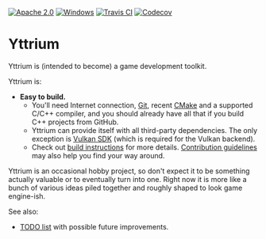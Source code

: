 [![Apache 2.0](https://img.shields.io/badge/License-Apache%202.0-blue.svg)](LICENSE)
[![Windows](https://github.com/blagodarin/yttrium/actions/workflows/windows.yml/badge.svg)](https://github.com/blagodarin/yttrium/actions/workflows/windows.yml)
[![Travis CI](https://travis-ci.com/blagodarin/yttrium.svg?branch=master)](https://travis-ci.com/github/blagodarin/yttrium)
[![Codecov](https://codecov.io/gh/blagodarin/yttrium/branch/master/graph/badge.svg)](https://codecov.io/gh/blagodarin/yttrium)

# Yttrium

Yttrium is (intended to become) a game development toolkit.

Yttrium is:
* **Easy to build.**
  - You'll need Internet connection, [Git](https://git-scm.com/downloads/),
    recent [CMake](https://cmake.org/download/) and a supported C/C++ compiler,
    and you should already have all that if you build C++ projects from GitHub.
  - Yttrium can provide itself with all third-party dependencies.
    The only exception is [Vulkan SDK](https://www.lunarg.com/vulkan-sdk/)
    (which is required for the Vulkan backend).
  - Check out [build instructions](docs/building.md) for more details.
    [Contribution guidelines](docs/contributing.md) may also help you find your
    way around.

Yttrium is an occasional hobby project, so don't expect it to be something
actually valuable or to eventually turn into one. Right now it is more like a
bunch of various ideas piled together and roughly shaped to look game
engine-ish.

See also:
* [TODO list](docs/todo.md) with possible future improvements.
